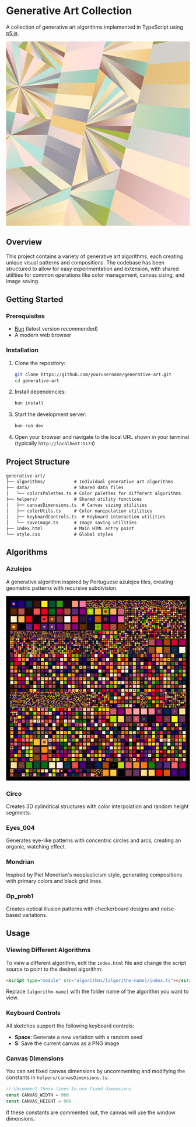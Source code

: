 # Generative Art Collection

A collection of generative art algorithms implemented in TypeScript using [p5.js](https://p5js.org/).

![Example Image](output/antipi_1.png)

## Overview

This project contains a variety of generative art algorithms, each creating unique visual patterns and compositions. The codebase has been structured to allow for easy experimentation and extension, with shared utilities for common operations like color management, canvas sizing, and image saving.

## Getting Started

### Prerequisites

- [Bun](https://bun.sh/) (latest version recommended)
- A modern web browser

### Installation

1. Clone the repository:
   ```bash
   git clone https://github.com/yourusername/generative-art.git
   cd generative-art
   ```

2. Install dependencies:
   ```bash
   bun install
   ```

3. Start the development server:
   ```bash
   bun run dev
   ```

4. Open your browser and navigate to the local URL shown in your terminal (typically `http://localhost:5173`)

## Project Structure

```
generative-art/
├── algorithms/           # Individual generative art algorithms
├── data/                 # Shared data files
│   └── colorsPalettes.ts # Color palettes for different algorithms
├── helpers/              # Shared utility functions
│   ├── canvasDimensions.ts  # Canvas sizing utilities
│   ├── colorUtils.ts     # Color manipulation utilities
│   ├── keyboardControls.ts  # Keyboard interaction utilities
│   └── saveImage.ts      # Image saving utilities
├── index.html            # Main HTML entry point
└── style.css             # Global styles
```

## Algorithms

### Azulejos

A generative algorithm inspired by Portuguese azulejos tiles, creating geometric patterns with recursive subdivision.

![Azulejos Example](output/azulejos_2025-02-26_19-23-19.png)

### Circo

Creates 3D cylindrical structures with color interpolation and random height segments.

### Eyes_004

Generates eye-like patterns with concentric circles and arcs, creating an organic, watching effect.

### Mondrian

Inspired by Piet Mondrian's neoplasticism style, generating compositions with primary colors and black grid lines.

### Op_prob1

Creates optical illusion patterns with checkerboard designs and noise-based variations.

## Usage

### Viewing Different Algorithms

To view a different algorithm, edit the `index.html` file and change the script source to point to the desired algorithm:

```html
<script type="module" src="algorithms/[algorithm-name]/index.ts"></script>
```

Replace `[algorithm-name]` with the folder name of the algorithm you want to view.

### Keyboard Controls

All sketches support the following keyboard controls:

- **Space**: Generate a new variation with a random seed
- **S**: Save the current canvas as a PNG image

### Canvas Dimensions

You can set fixed canvas dimensions by uncommenting and modifying the constants in `helpers/canvasDimensions.ts`:

```typescript
// Uncomment these lines to use fixed dimensions
const CANVAS_WIDTH = 960
const CANVAS_HEIGHT = 960
```

If these constants are commented out, the canvas will use the window dimensions.
